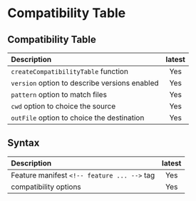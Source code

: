 # Compatibility Table

## Compatibility Table

| Description                                   | latest |
| :-------------------------------------------- | :----: |
| `createCompatibilityTable` function           |  Yes   |
| `version` option to describe versions enabled |  Yes   |
| `pattern` option to match files               |  Yes   |
| `cwd` option to choice the source             |  Yes   |
| `outFile` option to choice the destination    |  Yes   |

## Syntax

| Description                                 | latest |
| :------------------------------------------ | :----: |
| Feature manifest `<!-- feature ... -->` tag |  Yes   |
| compatibility options                       |  Yes   |
